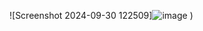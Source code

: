 ![Screenshot 2024-09-30 122509]![image](https://github.com/user-attachments/assets/7dbf4758-505b-4ead-951d-d40f15b6830a)
)
